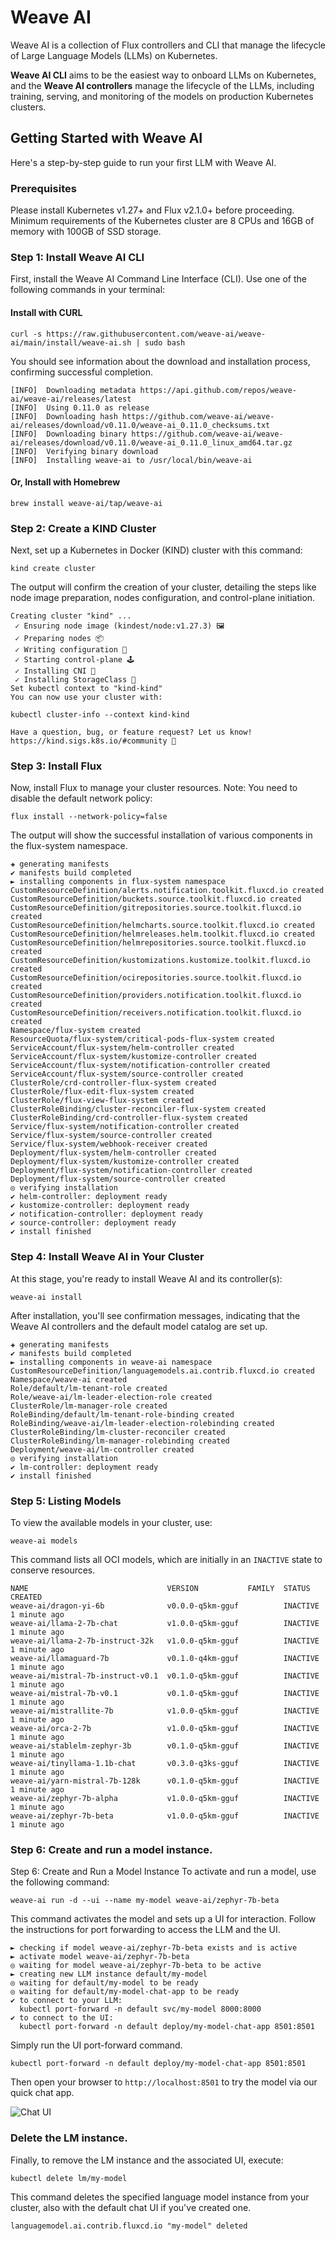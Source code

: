 # Weave AI

Weave AI is a collection of Flux controllers and CLI that manage the 
lifecycle of Large Language Models (LLMs) on Kubernetes.

**Weave AI CLI** aims to be the easiest way to onboard LLMs on Kubernetes, 
and the **Weave AI controllers** manage the lifecycle of the LLMs, including
training, serving, and monitoring of the models on production Kubernetes
clusters.

## Getting Started with Weave AI

Here's a step-by-step guide to run your first LLM with Weave AI.

### Prerequisites

Please install Kubernetes v1.27+ and Flux v2.1.0+ before proceeding.
Minimum requirements of the Kubernetes cluster are 8 CPUs and 16GB of memory with 100GB of SSD storage.

### Step 1: Install Weave AI CLI

First, install the Weave AI Command Line Interface (CLI). Use one of the following commands in your terminal:

#### Install with CURL

```shell
curl -s https://raw.githubusercontent.com/weave-ai/weave-ai/main/install/weave-ai.sh | sudo bash
````

You should see information about the download and installation process, confirming successful completion.

```shell
[INFO]  Downloading metadata https://api.github.com/repos/weave-ai/weave-ai/releases/latest
[INFO]  Using 0.11.0 as release
[INFO]  Downloading hash https://github.com/weave-ai/weave-ai/releases/download/v0.11.0/weave-ai_0.11.0_checksums.txt
[INFO]  Downloading binary https://github.com/weave-ai/weave-ai/releases/download/v0.11.0/weave-ai_0.11.0_linux_amd64.tar.gz
[INFO]  Verifying binary download
[INFO]  Installing weave-ai to /usr/local/bin/weave-ai
```

#### Or, Install with Homebrew
```shell
brew install weave-ai/tap/weave-ai
```

### Step 2: Create a KIND Cluster

Next, set up a Kubernetes in Docker (KIND) cluster with this command:

```shell
kind create cluster
```

The output will confirm the creation of your cluster, detailing the steps like node image preparation, nodes configuration, and control-plane initiation.

```shell
Creating cluster "kind" ...
 ✓ Ensuring node image (kindest/node:v1.27.3) 🖼
 ✓ Preparing nodes 📦
 ✓ Writing configuration 📜
 ✓ Starting control-plane 🕹
 ✓ Installing CNI 🔌
 ✓ Installing StorageClass 💾
Set kubectl context to "kind-kind"
You can now use your cluster with:

kubectl cluster-info --context kind-kind

Have a question, bug, or feature request? Let us know! https://kind.sigs.k8s.io/#community 🙂
```

### Step 3: Install Flux

Now, install Flux to manage your cluster resources. Note: You need to disable the default network policy:

```shell
flux install --network-policy=false
```

The output will show the successful installation of various components in the flux-system namespace.

```shell
✚ generating manifests
✔ manifests build completed
► installing components in flux-system namespace
CustomResourceDefinition/alerts.notification.toolkit.fluxcd.io created
CustomResourceDefinition/buckets.source.toolkit.fluxcd.io created
CustomResourceDefinition/gitrepositories.source.toolkit.fluxcd.io created
CustomResourceDefinition/helmcharts.source.toolkit.fluxcd.io created
CustomResourceDefinition/helmreleases.helm.toolkit.fluxcd.io created
CustomResourceDefinition/helmrepositories.source.toolkit.fluxcd.io created
CustomResourceDefinition/kustomizations.kustomize.toolkit.fluxcd.io created
CustomResourceDefinition/ocirepositories.source.toolkit.fluxcd.io created
CustomResourceDefinition/providers.notification.toolkit.fluxcd.io created
CustomResourceDefinition/receivers.notification.toolkit.fluxcd.io created
Namespace/flux-system created
ResourceQuota/flux-system/critical-pods-flux-system created
ServiceAccount/flux-system/helm-controller created
ServiceAccount/flux-system/kustomize-controller created
ServiceAccount/flux-system/notification-controller created
ServiceAccount/flux-system/source-controller created
ClusterRole/crd-controller-flux-system created
ClusterRole/flux-edit-flux-system created
ClusterRole/flux-view-flux-system created
ClusterRoleBinding/cluster-reconciler-flux-system created
ClusterRoleBinding/crd-controller-flux-system created
Service/flux-system/notification-controller created
Service/flux-system/source-controller created
Service/flux-system/webhook-receiver created
Deployment/flux-system/helm-controller created
Deployment/flux-system/kustomize-controller created
Deployment/flux-system/notification-controller created
Deployment/flux-system/source-controller created
◎ verifying installation
✔ helm-controller: deployment ready
✔ kustomize-controller: deployment ready
✔ notification-controller: deployment ready
✔ source-controller: deployment ready
✔ install finished
```

### Step 4: Install Weave AI in Your Cluster

At this stage, you're ready to install Weave AI and its controller(s):

```shell
weave-ai install
```

After installation, you'll see confirmation messages, indicating that the Weave AI controllers and the default model catalog are set up.

```shell
✚ generating manifests
✔ manifests build completed
► installing components in weave-ai namespace
CustomResourceDefinition/languagemodels.ai.contrib.fluxcd.io created
Namespace/weave-ai created
Role/default/lm-tenant-role created
Role/weave-ai/lm-leader-election-role created
ClusterRole/lm-manager-role created
RoleBinding/default/lm-tenant-role-binding created
RoleBinding/weave-ai/lm-leader-election-rolebinding created
ClusterRoleBinding/lm-cluster-reconciler created
ClusterRoleBinding/lm-manager-rolebinding created
Deployment/weave-ai/lm-controller created
◎ verifying installation
✔ lm-controller: deployment ready
✔ install finished
```

### Step 5: Listing Models

To view the available models in your cluster, use:

```shell
weave-ai models
```

This command lists all OCI models, which are initially in an `INACTIVE` state to conserve resources.


```shell
NAME                               VERSION           FAMILY  STATUS    CREATED
weave-ai/dragon-yi-6b              v0.0.0-q5km-gguf          INACTIVE  1 minute ago
weave-ai/llama-2-7b-chat           v1.0.0-q5km-gguf          INACTIVE  1 minute ago
weave-ai/llama-2-7b-instruct-32k   v1.0.0-q5km-gguf          INACTIVE  1 minute ago
weave-ai/llamaguard-7b             v0.1.0-q4km-gguf          INACTIVE  1 minute ago
weave-ai/mistral-7b-instruct-v0.1  v0.1.0-q5km-gguf          INACTIVE  1 minute ago
weave-ai/mistral-7b-v0.1           v0.1.0-q5km-gguf          INACTIVE  1 minute ago
weave-ai/mistrallite-7b            v1.0.0-q5km-gguf          INACTIVE  1 minute ago
weave-ai/orca-2-7b                 v1.0.0-q5km-gguf          INACTIVE  1 minute ago
weave-ai/stablelm-zephyr-3b        v0.1.0-q5km-gguf          INACTIVE  1 minute ago
weave-ai/tinyllama-1.1b-chat       v0.3.0-q3ks-gguf          INACTIVE  1 minute ago
weave-ai/yarn-mistral-7b-128k      v0.1.0-q5km-gguf          INACTIVE  1 minute ago
weave-ai/zephyr-7b-alpha           v1.0.0-q5km-gguf          INACTIVE  1 minute ago
weave-ai/zephyr-7b-beta            v1.0.0-q5km-gguf          INACTIVE  1 minute ago
```

### Step 6: Create and run a model instance.

Step 6: Create and Run a Model Instance
To activate and run a model, use the following command:

```shell
weave-ai run -d --ui --name my-model weave-ai/zephyr-7b-beta
```

This command activates the model and sets up a UI for interaction. Follow the instructions for port forwarding to access the LLM and the UI.

```shell
► checking if model weave-ai/zephyr-7b-beta exists and is active
► activate model weave-ai/zephyr-7b-beta
◎ waiting for model weave-ai/zephyr-7b-beta to be active
► creating new LLM instance default/my-model
◎ waiting for default/my-model to be ready
◎ waiting for default/my-model-chat-app to be ready
✔ to connect to your LLM:
  kubectl port-forward -n default svc/my-model 8000:8000
✔ to connect to the UI:
  kubectl port-forward -n default deploy/my-model-chat-app 8501:8501
```

Simply run the UI port-forward command.

```shell
kubectl port-forward -n default deploy/my-model-chat-app 8501:8501
```

Then open your browser to `http://localhost:8501` to try the model via our quick chat app.

![Chat UI](https://github.com/weave-ai/weave-ai/assets/10666/ff6e624e-90d5-42d9-9197-245619b1c4fa)

### Delete the LM instance.

Finally, to remove the LM instance and the associated UI, execute:

```shell
kubectl delete lm/my-model
```

This command deletes the specified language model instance from your cluster, also with the default chat UI if you've created one.
```
languagemodel.ai.contrib.fluxcd.io "my-model" deleted
```
